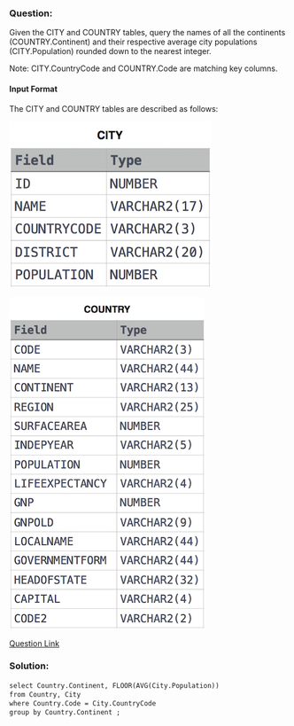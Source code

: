 ### Question:
Given the CITY and COUNTRY tables, query the names of all the continents (COUNTRY.Continent) and their respective average city populations (CITY.Population) rounded down to the nearest integer.

Note: CITY.CountryCode and COUNTRY.Code are matching key columns.

#### Input Format

The CITY and COUNTRY tables are described as follows:

![alt text](images/1449729804-f21d187d0f-CITY.jpg)

![alt text](images/1449769013-e54ce90480-Country.jpg)

[Question Link](https://www.hackerrank.com/challenges/average-population-of-each-continent/problem?isFullScreen=true)

### Solution:
```
select Country.Continent, FLOOR(AVG(City.Population))
from Country, City 
where Country.Code = City.CountryCode 
group by Country.Continent ;
```
